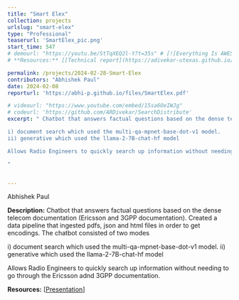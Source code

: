 ```yaml
---
title: "Smart Elex"
collection: projects
urlslug: "smart-elex"
type: "Professional"
teaserurl: 'SmartElex_pic.png'
start_time: 547
# demourl: "https://youtu.be/StTqXEQ2l-Y?t=35s" # [![Everything Is AWESOME](https://i.sstatic.net/q3ceS.png)](https://youtu.be/StTqXEQ2l-Y?t=35s "Everything Is AWESOME")
# **Resources:** [[Technical report](https://adivekar-utexas.github.io/files/UTCS-Deep-Learning-Final-Autonomous-agents-for-realtime-multiplayer-ice-hockey.pdf)]

permalink: /projects/2024-02-28-Smart-Elex
contributors: "Abhishek Paul"
date: 2024-02-08
reporturl: 'https://abhi-p.github.io/files/SmartElex.pdf'

# videourl: "https://www.youtube.com/embed/15sa6OeIWJg"
# codeurl: 'https://github.com/ARDivekar/SearchDistribute'
excerpt: " Chatbot that answers factual questions based on the dense telecom documentation (Ericsson and 3GPP documentation). Created a data pipeline that ingested pdfs, json and html files in order to get encodings. The chatbot consisted of two modes

i) document search which used the multi-qa-mpnet-base-dot-v1 model.
ii) generative which used the llama-2-7B-chat-hf model

Allows Radio Engineers to quickly search up information without needing to go through the Ericsson adnd 3GPP documentation. 

"


---
```


Abhishek Paul

**Description:**
Chatbot that answers factual questions based on the dense telecom documentation (Ericsson and 3GPP documentation). Created a data pipeline that ingested pdfs, json and html files in order to get encodings. The chatbot consisted of two modes

i) document search which used the multi-qa-mpnet-base-dot-v1 model.
ii) generative which used the llama-2-7B-chat-hf model

Allows Radio Engineers to quickly search up information without needing to go through the Ericsson adnd 3GPP documentation. 


**Resources:** [[Presentation](https://abhi-p.github.io/files/SmartElex.pdf)]